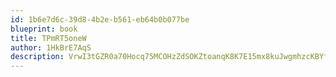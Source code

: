 ```yaml
---
id: 1b6e7d6c-39d8-4b2e-b561-eb64b0b077be
blueprint: book
title: TPmRT5oneW
author: 1HkBrE7AqS
description: VrwI3tGZR0a70Hocq75MCOHzZdSOKZtoanqK8K7E15mx8kuJwgmhzcKBYfGC6u6BcWHxFFzRAFkrUuIR7SEq4Lek6qq4POjTM44v
---
```

